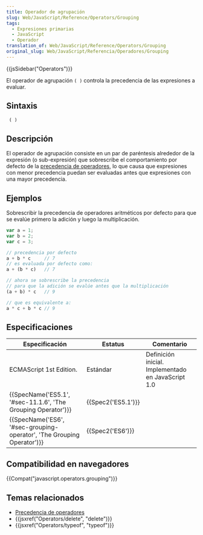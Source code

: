 ```yaml
---
title: Operador de agrupación
slug: Web/JavaScript/Reference/Operators/Grouping
tags:
  - Expresiones primarias
  - JavaScript
  - Operador
translation_of: Web/JavaScript/Reference/Operators/Grouping
original_slug: Web/JavaScript/Referencia/Operadores/Grouping
---
```

{{jsSidebar("Operators")}}

El operador de agrupación `( )` controla la precedencia de las expresiones a evaluar.

## Sintaxis

```js
 ( )
```

## Descripción

El operador de agrupación consiste en un par de paréntesis alrededor de la expresión (o sub-expresión) que sobrescribe el comportamiento por defecto de la [precedencia de operadores](/es/docs/Web/JavaScript/Reference/Operators/Operator_Precedence), lo que causa que expresiones con menor precedencia puedan ser evaluadas antes que expresiones con una mayor precedencia.

## Ejemplos

Sobrescribir la precedencia de operadores aritméticos por defecto para que se evalúe primero la adición y luego la multiplicación.

```js
var a = 1;
var b = 2;
var c = 3;

// precedencia por defecto
a + b * c     // 7
// es evaluada por defecto como:
a + (b * c)   // 7

// ahora se sobrescribe la precedencia
// para que la adición se evalúe antes que la multiplicación
(a + b) * c   // 9

// que es equivalente a:
a * c + b * c // 9
```

## Especificaciones

| Especificación                                                                               | Estatus                  | Comentario                                         |
| -------------------------------------------------------------------------------------------- | ------------------------ | -------------------------------------------------- |
| ECMAScript 1st Edition.                                                                      | Estándar                 | Definición inicial. Implementado en JavaScript 1.0 |
| {{SpecName('ES5.1', '#sec-11.1.6', 'The Grouping Operator')}}             | {{Spec2('ES5.1')}} |                                                    |
| {{SpecName('ES6', '#sec-grouping-operator', 'The Grouping Operator')}} | {{Spec2('ES6')}}     |                                                    |

## Compatibilidad en navegadores

{{Compat("javascript.operators.grouping")}}

## Temas relacionados

- [Precedencia de operadores](/es/docs/Web/JavaScript/Reference/Operators/Operator_Precedence)
- {{jsxref("Operators/delete", "delete")}}
- {{jsxref("Operators/typeof", "typeof")}}

